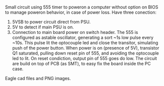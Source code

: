 Small circuit using 555 timer to poweron a computer without option on BIOS to manage poweron behavior, in case of power loss.
Have three conection:
1) 5VSB to power circuit direct from PSU.
2) 5V to detect if main PSU is on.
3) Connection to main board power on switch header.
The 555 is configured as astable oscillator, generating a sort ~1s low pulse every ~10s. This pulse lit the optocouple led and close the transitor, simulating push of the power button.  When power is on (presence of 5V), transistor Q1 saturated, pulling down reset pin of 555, and avoiding the optocouple led to lit. On reset condiction, output pin of 555 goes do low.
The circuit are build on top of PCB (as SMT), to easy fix the board inside the PC case.

Eagle cad files and PNG images.
